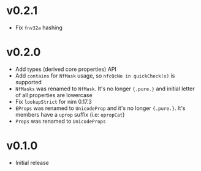 v0.2.1
==================

* Fix `fnv32a` hashing

v0.2.0
==================

* Add types (derived core properties) API
* Add `contains` for `NfMask` usage,
  so `nfcQcNo in quickCheck(x)` is supported
* `NfMasks` was renamed to `NfMask`.
  It's no longer `{.pure.}` and initial
  letter of all properties are lowercase
* Fix `lookupStrict` for nim 0.17.3
* `EProps` was renamed to `UnicodeProp` and
  it's no longer `{.pure.}`. It's members
  have a `uprop` suffix (i.e: `upropCat`)
* `Props` was renamed to `UnicodeProps`

v0.1.0
==================

* Initial release
